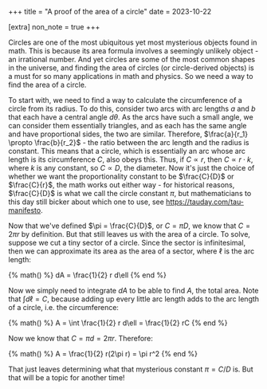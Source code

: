 +++
title = "A proof of the area of a circle"
date = 2023-10-22

[extra]
non_note = true
+++

Circles are one of the most ubiquitous yet most mysterious objects found in math. This is because its area formula involves a seemingly unlikely object - an irrational number. And yet circles are some of the most common shapes in the universe, and finding the area of circles (or circle-derived objects) is a must for so many applications in math and physics. So we need a way to find the area of a circle.

<!-- more -->

To start with, we need to find a way to calculate the circumference of a circle from its radius. To do this, consider two arcs with arc lengths $a$ and $b$ that each have a central angle $d\theta$. As the arcs have such a small angle, we can consider them essentially triangles, and as each has the same angle and have proportional sides, the two are similar. Therefore, $\frac{a}{r_1} \propto \frac{b}{r_2}$ - the ratio between the arc length and the radius is constant. This means that a circle, which is essentially an arc whose arc length is its circumference $C$, also obeys this. Thus, if $C \propto r$, then $C \propto r \cdot k$, where $k$ is any constant, so $C \propto D$, the diameter. Now it's just the choice of whether we want the proportionality constant to be $\frac{C}{D}$ or $\frac{C}{r}$, the math works out either way - for historical reasons, $\frac{C}{D}$ is what we call the circle constant $\pi$, but mathematicians to this day still bicker about which one to use, see <https://tauday.com/tau-manifesto>.

Now that we've defined $\pi = \frac{C}{D}$, or $C = \pi D$, we know that $C = 2\pi r$ by definition. But that still leaves us with the area of a circle. To solve, suppose we cut a tiny sector of a circle. Since the sector is infinitesimal, then we can approximate its area as the area of a sector, where $\ell$ is the arc length:

{% math() %}
dA = \frac{1}{2} r d\ell
{% end %}

Now we simply need to integrate $dA$ to be able to find $A$, the total area. Note that $\int d\ell = C$, because adding up every little arc length adds to the arc length of a circle, i.e. the circumference:

{% math() %}
A = \int \frac{1}{2} r d\ell = \frac{1}{2} rC
{% end %}

Now we know that $C = \pi d = 2\pi r$. Therefore:

{% math() %}
A = \frac{1}{2} r(2\pi r) = \pi r^2
{% end %}

That just leaves determining what that mysterious constant $\pi = C/D$ is. But that will be a topic for another time!
